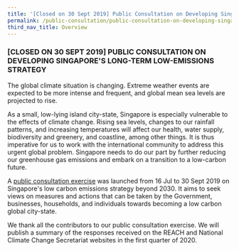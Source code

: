 ```yaml
---
title: '[Closed on 30 Sept 2019] Public Consultation on Developing Singapore''s Long-Term Low-Emissions Strategy'
permalink: /public-consultation/public-consultation-on-developing-singapore-s-long-term-low-emissions-strategy/
third_nav_title: Overview
---
```


### [CLOSED ON 30 SEPT 2019] PUBLIC CONSULTATION ON DEVELOPING SINGAPORE'S LONG-TERM LOW-EMISSIONS STRATEGY


The global climate situation is changing. Extreme weather events are expected to be more intense and frequent, and global mean sea levels are projected to rise.

As a small, low-lying island city-state, Singapore is especially vulnerable to the effects of climate change. Rising sea levels, changes to our rainfall patterns, and increasing temperatures will affect our health, water supply, biodiversity and greenery, and coastline, among other things.  It is thus imperative for us to work with the international community to address this urgent global problem. Singapore needs to do our part by further reducing our greenhouse gas emissions and embark on a transition to a low-carbon future.

A [<a href="/files/docs/default-source/default-document-library/2050-public-consultation-document-(for-publication)_(revised-151019).pdf" target="_blank">public consultation exercise</a>](/files/docs/default-source/default-document-library/2050-public-consultation-document-(for-publication)_(revised-151019).pdf) was launched from 16 Jul to 30 Sept 2019 on Singapore's low carbon emissions strategy beyond 2030. It aims to seek views on measures and actions that can be taken by the Government, businesses, households, and individuals towards becoming a low carbon global city-state.

We thank all the contributors to our public consultation exercise. We will publish a summary of the responses received on the REACH and National Climate Change Secretariat websites in the first quarter of 2020.  



